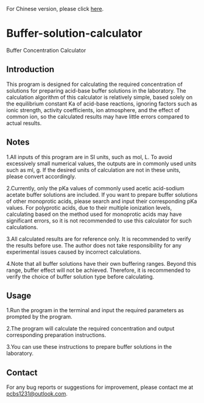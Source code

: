 For Chinese version, please click [here](./README_zh_CN.md).

# Buffer-solution-calculator
Buffer Concentration Calculator
## Introduction
This program is designed for calculating the required concentration of solutions for preparing acid-base buffer solutions in the laboratory. The calculation algorithm of this calculator is relatively simple, based solely on the equilibrium constant Ka of acid-base reactions, ignoring factors such as ionic strength, activity coefficients, ion atmosphere, and the effect of common ion, so the calculated results may have little errors compared to actual results.

## Notes
1.All inputs of this program are in SI units, such as mol, L. To avoid excessively small numerical values, the outputs are in commonly used units such as ml, g. If the desired units of calculation are not in these units, please convert accordingly.

2.Currently, only the pKa values of commonly used acetic acid-sodium acetate buffer solutions are included. If you want to prepare buffer solutions of other monoprotic acids, please search and input their corresponding pKa values. For polyprotic acids, due to their multiple ionization levels, calculating based on the method used for monoprotic acids may have significant errors, so it is not recommended to use this calculator for such calculations.

3.All calculated results are for reference only. It is recommended to verify the results before use. The author does not take responsibility for any experimental issues caused by incorrect calculations.

4.Note that all buffer solutions have their own buffering ranges. Beyond this range, buffer effect will not be achieved. Therefore, it is recommended to verify the choice of buffer solution type before calculating.

## Usage
1.Run the program in the terminal and input the required parameters as prompted by the program. 

2.The program will calculate the required concentration and output corresponding preparation instructions. 

3.You can use these instructions to prepare buffer solutions in the laboratory.

## Contact
For any bug reports or suggestions for improvement, please contact me at pcbs1231@outlook.com.
